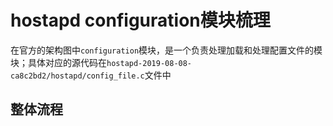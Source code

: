 # hostapd configuration模块梳理

在官方的架构图中`configuration`模块，是一个负责处理加载和处理配置文件的模块；具体对应的源代码在`hostapd-2019-08-08-ca8c2bd2/hostapd/config_file.c`文件中

## 整体流程
